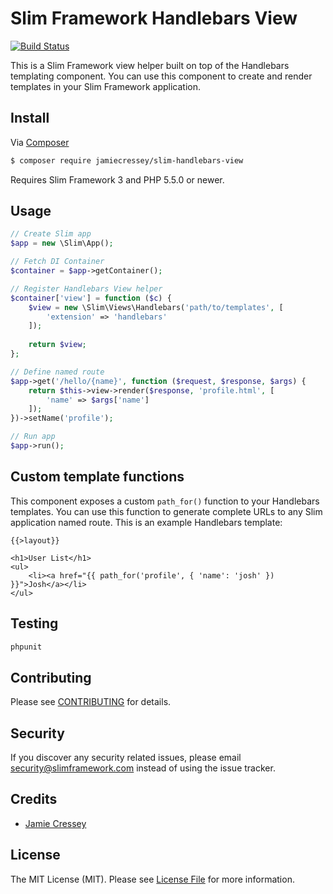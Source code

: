 # Slim Framework Handlebars View

[![Build Status](https://travis-ci.org/jamiecressey/Handlebars-View.svg?branch=master)](https://travis-ci.org/jamiecressey/Handlebars-View)

This is a Slim Framework view helper built on top of the Handlebars templating component. You can use this component to create and render templates in your Slim Framework application.

## Install

Via [Composer](https://getcomposer.org/)

```bash
$ composer require jamiecressey/slim-handlebars-view
```

Requires Slim Framework 3 and PHP 5.5.0 or newer.

## Usage

```php
// Create Slim app
$app = new \Slim\App();

// Fetch DI Container
$container = $app->getContainer();

// Register Handlebars View helper
$container['view'] = function ($c) {
    $view = new \Slim\Views\Handlebars('path/to/templates', [
        'extension' => 'handlebars'
    ]);
    
    return $view;
};

// Define named route
$app->get('/hello/{name}', function ($request, $response, $args) {
    return $this->view->render($response, 'profile.html', [
        'name' => $args['name']
    ]);
})->setName('profile');

// Run app
$app->run();
```

## Custom template functions

This component exposes a custom `path_for()` function to your Handlebars templates. You can use this function to generate complete URLs to any Slim application named route. This is an example Handlebars template:

    {{>layout}}

    <h1>User List</h1>
    <ul>
        <li><a href="{{ path_for('profile', { 'name': 'josh' }) }}">Josh</a></li>
    </ul>

## Testing

```bash
phpunit
```

## Contributing

Please see [CONTRIBUTING](CONTRIBUTING.md) for details.

## Security

If you discover any security related issues, please email security@slimframework.com instead of using the issue tracker.

## Credits

- [Jamie Cressey](https://github.com/JamieCressey)

## License

The MIT License (MIT). Please see [License File](LICENSE.md) for more information.
